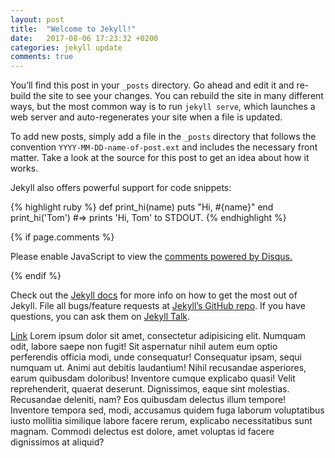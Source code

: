 ```yaml
---
layout: post
title:  "Welcome to Jekyll!"
date:   2017-08-06 17:23:32 +0200
categories: jekyll update
comments: true
---
```

You’ll find this post in your `_posts` directory. Go ahead and edit it and re-build the site to see your changes. You can rebuild the site in many different ways, but the most common way is to run `jekyll serve`, which launches a web server and auto-regenerates your site when a file is updated.

To add new posts, simply add a file in the `_posts` directory that follows the convention `YYYY-MM-DD-name-of-post.ext` and includes the necessary front matter. Take a look at the source for this post to get an idea about how it works.

Jekyll also offers powerful support for code snippets:

{% highlight ruby %}
def print_hi(name)
  puts "Hi, #{name}"
end
print_hi('Tom')
#=> prints 'Hi, Tom' to STDOUT.
{% endhighlight %}

{% if page.comments %}
<div id="disqus_thread"></div>
<script>

/**
*  RECOMMENDED CONFIGURATION VARIABLES: EDIT AND UNCOMMENT THE SECTION BELOW TO INSERT DYNAMIC VALUES FROM YOUR PLATFORM OR CMS.
*  LEARN WHY DEFINING THESE VARIABLES IS IMPORTANT: https://disqus.com/admin/universalcode/#configuration-variables*/
/*
var disqus_config = function () {
this.page.url = PAGE_URL;  // Replace PAGE_URL with your page's canonical URL variable
this.page.identifier = PAGE_IDENTIFIER; // Replace PAGE_IDENTIFIER with your page's unique identifier variable
};
*/
(function() { // DON'T EDIT BELOW THIS LINE
var d = document, s = d.createElement('script');
s.src = 'https://https-aforslow-github-io.disqus.com/embed.js';
s.setAttribute('data-timestamp', +new Date());
(d.head || d.body).appendChild(s);
})();
</script>
<noscript>Please enable JavaScript to view the <a href="https://disqus.com/?ref_noscript">comments powered by Disqus.</a></noscript>

{% endif %}

Check out the [Jekyll docs][jekyll-docs] for more info on how to get the most out of Jekyll. File all bugs/feature requests at [Jekyll’s GitHub repo][jekyll-gh]. If you have questions, you can ask them on [Jekyll Talk][jekyll-talk].

[jekyll-docs]: https://jekyllrb.com/docs/home
[jekyll-gh]:   https://github.com/jekyll/jekyll
[jekyll-talk]: https://talk.jekyllrb.com/


  <script id="dsq-count-scr" src="//https-aforslow-github-io.disqus.com/count.js" async></script>
  <p>
    <a href="a#disqus_thread">Link</a>
    <span>Lorem ipsum dolor sit amet, consectetur adipisicing elit. Numquam odit, labore saepe non fugit! Sit aspernatur nihil autem eum optio perferendis officia modi, unde consequatur! Consequatur ipsam, sequi numquam ut.</span>
    <span>Animi aut debitis laudantium! Nihil recusandae asperiores, earum quibusdam doloribus! Inventore cumque explicabo quasi! Velit reprehenderit, quaerat deserunt. Dignissimos, eaque sint molestias. Recusandae deleniti, nam? Eos quibusdam delectus illum tempore!</span>
    <span>Inventore tempora sed, modi, accusamus quidem fuga laborum voluptatibus iusto mollitia similique labore facere rerum, explicabo necessitatibus sunt magnam. Commodi delectus est dolore, amet voluptas id facere dignissimos at aliquid?</span>
  </p>
